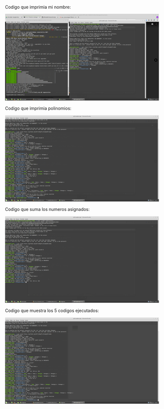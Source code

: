 Codigo que imprimia mi nombre:

![](https://github.com/Alfredopflc/ExamenPrueba/blob/master/Nombre.png) 

Codigo que imprimia polinomios:

![](https://github.com/Alfredopflc/ExamenPrueba/blob/master/Polinomios.png) 

Codigo que suma los numeros asignados:

![](https://github.com/Alfredopflc/ExamenPrueba/blob/master/Suma.png) 

Codigo que muestra los 5 codigos ejecutados:

![](https://github.com/Alfredopflc/ExamenPrueba/blob/master/Todos.png) 
